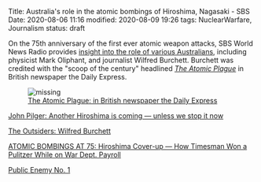 Title: Australia's role in the atomic bombings of Hiroshima, Nagasaki - SBS
Date: 2020-08-06 11:16
modified: 2020-08-09 19:26
tags: NuclearWarfare, Journalism
status: draft

<!-- PELICAN_BEGIN_SUMMARY -->

On the 75th anniversary of the first ever atomic weapon attacks, SBS World News Radio provides [insight into the role of various Australians](https://www.sbs.com.au/news/audiotrack/remembering-australias-roles-atomic-bombings-hiroshima-nagasaki), including physicist Mark Oliphant, and journalist Wilfred Burchett. Burchett was credited with the "scoop of the century" headlined *[The Atomic Plague](https://www.fairobserver.com/region/north_america/wilfred-burchett-atomic-plague-99732/)* in British newspaper the Daily Express.

<figure>
  <img src='/assets/images/atomicPlague.jpg' alt='missing' />
    <figcaption>
	<a href="https://www.express.co.uk" class="extiw" title="de:Benutzer:Ra'ike">The Atomic Plague: in British newspaper the Daily Express</a>
    </figcaption>
</figure>

<!-- PELICAN_END_SUMMARY -->

[John Pilger: Another Hiroshima is coming — unless we stop it now](http://asiapacificreport.nz/2020/08/05/john-pilger-another-hiroshima-is-coming-unless-we-stop-it-now/)

[The Outsiders: Wilfred Burchett](https://vimeo.com/16725262)

[ATOMIC BOMBINGS AT 75: Hiroshima Cover-up — How Timesman Won a Pulitzer While on War Dept. Payroll](https://consortiumnews.com/2020/08/04/atomic-bombings-at-75-hiroshima-cover-up-how-timesman-won-a-pulitzer-while-on-war-dept-payroll/)

[Public Enemy No. 1](https://archive.org/details/publicenemyno1/publicenemyno1reel1.mov)
